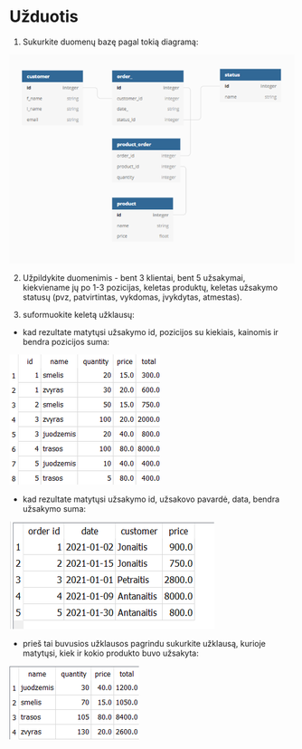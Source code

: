 # Užduotis

1. Sukurkite duomenų bazę pagal tokią diagramą:

![](uzduotis.png)

2. Užpildykite duomenimis - bent 3 klientai, bent 5 užsakymai, kiekviename jų po 1-3 pozicijas, keletas produktų, keletas užsakymo statusų (pvz, patvirtintas, vykdomas, įvykdytas, atmestas).

3. suformuokite keletą užklausų:
* kad rezultate matytųsi užsakymo id, pozicijos su kiekiais, kainomis ir bendra pozicijos suma:

![](query2.png)

* kad rezultate matytųsi užsakymo id, užsakovo pavardė, data, bendra užsakymo suma:

![](query1_real.png)

* prieš tai buvusios užklausos pagrindu sukurkite užklausą, kurioje matytųsi, kiek ir kokio produkto buvo užsakyta:

![](query3.png)
